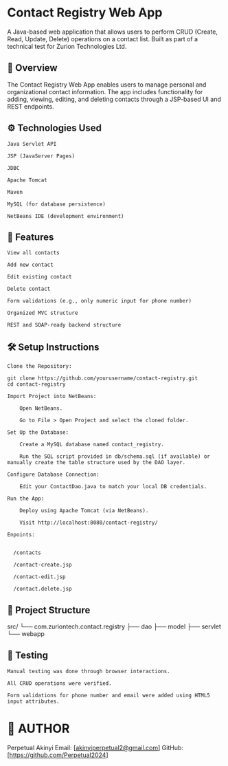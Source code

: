  # Contact Registry Web App

A Java-based web application that allows users to perform CRUD (Create, Read, Update, Delete) operations on a contact list. Built as part of a technical test for Zurion Technologies Ltd.
 ## 📌 Overview

The Contact Registry Web App enables users to manage personal and organizational contact information. The app includes functionality for adding, viewing, editing, and deleting contacts through a JSP-based UI and REST endpoints.
## ⚙️ Technologies Used

    Java Servlet API

    JSP (JavaServer Pages)

    JDBC

    Apache Tomcat

    Maven

    MySQL (for database persistence)

    NetBeans IDE (development environment)

## 🚀 Features

    View all contacts

    Add new contact

    Edit existing contact

    Delete contact

    Form validations (e.g., only numeric input for phone number)

    Organized MVC structure

    REST and SOAP-ready backend structure

## 🛠️ Setup Instructions

    Clone the Repository:

    git clone https://github.com/yourusername/contact-registry.git
    cd contact-registry

    Import Project into NetBeans:

        Open NetBeans.

        Go to File > Open Project and select the cloned folder.

    Set Up the Database:

        Create a MySQL database named contact_registry.

        Run the SQL script provided in db/schema.sql (if available) or manually create the table structure used by the DAO layer.

    Configure Database Connection:

        Edit your ContactDao.java to match your local DB credentials.

    Run the App:

        Deploy using Apache Tomcat (via NetBeans).

        Visit http://localhost:8080/contact-registry/
        
    Enpoints:

    
      /contacts
       
      /contact-create.jsp
      
      /contact-edit.jsp
      
      /contact.delete.jsp
   

## 📂 Project Structure

src/
└── com.zuriontech.contact.registry
    ├── dao
    ├── model
    ├── servlet
    └── webapp

## 🧪 Testing

    Manual testing was done through browser interactions.

    All CRUD operations were verified.

    Form validations for phone number and email were added using HTML5 input attributes.

# 📝 AUTHOR

Perpetual Akinyi
Email: [akinyiperpetual2@gmail.com]
GitHub: [https://github.com/Perpetual2024]
